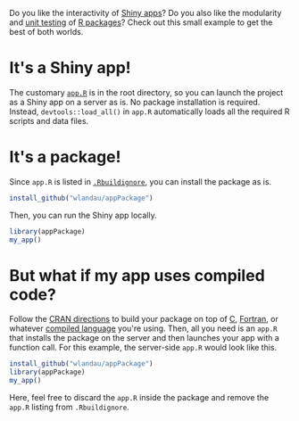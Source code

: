 Do you like the interactivity of [Shiny apps](http://shiny.rstudio.com/)? Do you also like the modularity and [unit testing](http://r-pkgs.had.co.nz/tests.html) of [R packages](http://r-pkgs.had.co.nz/)? Check out this small example to get the best of both worlds.

# It's a Shiny app!

The customary [`app.R`](http://shiny.rstudio.com/articles/single-file.html) is in the root directory, so you can launch the project as a Shiny app on a server as is. No package installation is required. Instead, `devtools::load_all()` in `app.R` automatically loads all the required R scripts and data files.

# It's a package!

Since `app.R` is listed in [`.Rbuildignore`](http://r-pkgs.had.co.nz/package.html), you can install the package as is.

```r
install_github("wlandau/appPackage")
```

Then, you can run the Shiny app locally.

```r
library(appPackage)
my_app()
```

# But what if my app uses compiled code?

Follow the [CRAN directions](https://cran.r-project.org/doc/manuals/r-release/R-exts.html#System-and-foreign-language-interfaces) to build your package on top of [C](https://en.wikipedia.org/wiki/C_(programming_language)), [Fortran](https://en.wikipedia.org/wiki/Fortran), or whatever [compiled language](https://en.wikipedia.org/wiki/Compiled_language) you're using. Then, all you need is an `app.R` that installs the package on the server and then launches your app with a function call. For this example, the server-side `app.R` would look like this.

```r
install_github("wlandau/appPackage")
library(appPackage)
my_app()
```

Here, feel free to discard the `app.R` inside the package and remove the `app.R` listing from `.Rbuildignore`.
